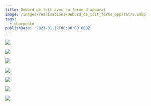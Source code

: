 ```yaml
---
title: Debord de toit avec sa ferme d’apparat
image: /images/realisations/Debord_de_toit_ferme_apparat/5.webp
tags:
  - charpente
publishDate: '2023-01-12T00:00:00.000Z'
---
```


![](/images/realisations/Escalier1/1.webp)

![](/images/realisations/Escalier1/2.webp)

![](/images/realisations/Escalier1/3.webp)

![](/images/realisations/Escalier1/4.webp)

![](/images/realisations/Escalier1/5.webp)

![](/images/realisations/Escalier1/6.webp)

![](/images/realisations/Escalier1/7.webp)
